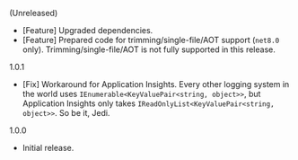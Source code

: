 (Unreleased)

- [Feature] Upgraded dependencies.
- [Feature] Prepared code for trimming/single-file/AOT support (`net8.0` only). Trimming/single-file/AOT is not fully supported in this release.

1.0.1

- [Fix] Workaround for Application Insights. Every other logging system in the world uses `IEnumerable<KeyValuePair<string, object>>`, but Application Insights only takes `IReadOnlyList<KeyValuePair<string, object>>`. So be it, Jedi.

1.0.0

- Initial release.